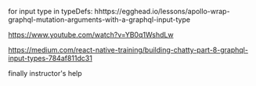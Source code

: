 

for input type in typeDefs: hhttps://egghead.io/lessons/apollo-wrap-graphql-mutation-arguments-with-a-graphql-input-type

https://www.youtube.com/watch?v=YB0q1WshdLw

https://medium.com/react-native-training/building-chatty-part-8-graphql-input-types-784af811dc31

finally instructor's help